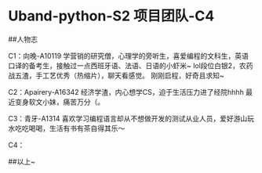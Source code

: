 # Uband-python-S2 项目团队-C4

##人物志

C1：向晚-A10119
学营销的研究僧，心理学的旁听生，喜爱编程的文科生，英语口译的备考生，接触过一点西班牙语、法语、日语的小虾米~
lol段位白银2，农药战五渣，手工艺优秀（热缩片），聊天看感觉。
刚刚启程，好奇且求知~

C2：Apairery-A16342
经济学渣，内心想学CS，迫于生活压力进了经院hhhh
最近变身软文小妹，痛苦万分（。


C3：青牙-A1314
喜欢学习编程语言却从不想做开发的测试从业人员，爱好游山玩水吃吃喝喝，生活有书有茶自得其乐～

C4：

##以上~